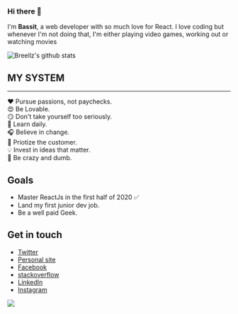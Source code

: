 

<!--
**breellz/breellz** is a ✨ _special_ ✨ repository because its `README.md` (this file) appears on your GitHub profile.

Here are some ideas to get you started:

- 🔭 I’m currently working on ...
- 🌱 I’m currently learning ...
- 👯 I’m looking to collaborate on ...
- 🤔 I’m looking for help with ...
- 💬 Ask me about ...
- 📫 How to reach me: ...
- 😄 Pronouns: ...
- ⚡ Fun fact: ...
-->
### Hi there 👋
<p>I'm <strong>Bassit</strong>, a web developer with so much love for React. I love coding but whenever I'm not doing that, I'm either playing video games, working out or watching movies</p>

![Breellz's github stats](https://github-readme-stats.vercel.app/api?username=breellz&show_icons=true)

## MY SYSTEM
<hr>
❤️ Pursue passions, not paychecks.<br/>
😍 Be Lovable.<br/>
😏 Don't take yourself too seriously.<br/>
🏫 Learn daily.<br/>
🎧 Believe in change.<br/>
🌱 Priotize the customer.<br/>
💡 Invest in ideas that matter.<br/>
🌚 Be crazy and dumb.<br/>

## Goals

*  Master ReactJs in the first half of 2020 ✅<br/>
*  Land my first junior dev job.<br/>
*  Be a well paid Geek.<br/>

## Get in touch
* [Twitter](https://twitter.com/breellz) <br/>
* [Personal site](https://breellz.me)<br/>
* [Facebook](https://fb.com/breellz)<br/>
* [stackoverflow](https://stackoverflow.com/users/13081082/breellz)<br/>
* [LinkedIn](https://linkedin.com/in/bassit-owolabi-55751b15a)<br/>
* [Instagram](https://instagram.com/breellzfit)<br/>


<a href="https://github.com/breellz/QuizApp">
  <img align="left" src="https://github-readme-stats.vercel.app/api/pin/?username=breellz&repo=QuizApp" />
</a>
